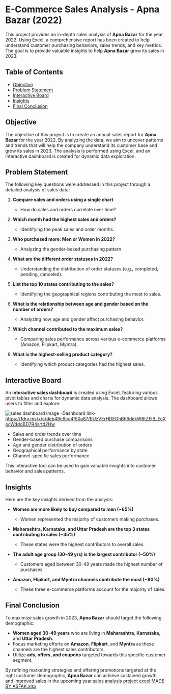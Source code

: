 # E-Commerce Sales Analysis - Apna Bazar (2022)

This project provides an in-depth sales analysis of **Apna Bazar** for the year 2022. Using Excel, a comprehensive report has been created to help understand customer purchasing behaviors, sales trends, and key metrics. The goal is to provide valuable insights to help **Apna Bazar** grow its sales in 2023.



## Table of Contents
- [Objective](#objective)
- [Problem Statement](#problem-statement)
- [Interactive Board](#interactive-board)
- [Insights](#insights)
- [Final Conclusion](#final-conclusion)
  
## Objective

The objective of this project is to create an annual sales report for **Apna Bazar** for the year 2022. By analyzing the data, we aim to uncover patterns and trends that will help the company understand its customer base and grow its sales in 2023. The analysis is performed using Excel, and an interactive dashboard is created for dynamic data exploration.

## Problem Statement

The following key questions were addressed in this project through a detailed analysis of sales data:

1. **Compare sales and orders using a single chart**  
   - How do sales and orders correlate over time?

2. **Which month had the highest sales and orders?**  
   - Identifying the peak sales and order months.

3. **Who purchased more: Men or Women in 2022?**  
   - Analyzing the gender-based purchasing pattern.

4. **What are the different order statuses in 2022?**  
   - Understanding the distribution of order statuses (e.g., completed, pending, canceled).

5. **List the top 10 states contributing to the sales?**  
   - Identifying the geographical regions contributing the most to sales.

6. **What is the relationship between age and gender based on the number of orders?**  
   - Analyzing how age and gender affect purchasing behavior.

7. **Which channel contributed to the maximum sales?**  
   - Comparing sales performance across various e-commerce platforms (Amazon, Flipkart, Myntra).

8. **What is the highest-selling product category?**  
   - Identifying which product categories had the highest sales.

## Interactive Board

An **interactive sales dashboard** is created using Excel, featuring various pivot tables and charts for dynamic data analysis. The dashboard allows users to filter and explore:


![sales dashboard image](https://github.com/user-attachments/assets/f4c234c2-d719-46c6-ad0e-756bd2fe6b4d)
-Dashboard link-https://1drv.ms/x/c/deb49c9cc4f50a87/EUzVErHDEGhBh6dekWBtZEIB_EcXocWdddBD7R4srtd2Hw
- Sales and order trends over time
- Gender-based purchase comparisons
- Age and gender distribution of orders
- Geographical performance by state
- Channel-specific sales performance

This interactive tool can be used to gain valuable insights into customer behavior and sales patterns.

## Insights

Here are the key insights derived from the analysis:

- **Women are more likely to buy compared to men (~65%)**  
  - Women represented the majority of customers making purchases.

- **Maharashtra, Karnataka, and Uttar Pradesh are the top 3 states contributing to sales (~35%)**  
  - These states were the highest contributors to overall sales.

- **The adult age group (30-49 yrs) is the largest contributor (~50%)**  
  - Customers aged between 30-49 years made the highest number of purchases.

- **Amazon, Flipkart, and Myntra channels contribute the most (~80%)**  
  - These three e-commerce platforms account for the majority of sales.

## Final Conclusion

To maximize sales growth in 2023, **Apna Bazar** should target the following demographic:

- **Women aged 30-49 years** who are living in **Maharashtra**, **Karnataka**, and **Uttar Pradesh**.
- Focus marketing efforts on **Amazon**, **Flipkart**, and **Myntra** as these channels are the highest sales contributors.
- Utilize **ads, offers, and coupons** targeted towards this specific customer segment.

By refining marketing strategies and offering promotions targeted at the right customer demographic, **Apna Bazar** can achieve sustained growth and improved sales in the upcoming year.[sales analysis project excel MADE BY ASFAK.xlsx](https://github.com/user-attachments/files/18320182/sales.analysis.project.excel.MADE.BY.ASFAK.xlsx)





